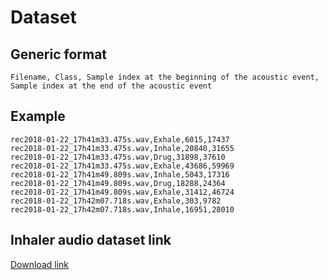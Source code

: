 # Dataset

## Generic format

```
Filename, Class, Sample index at the beginning of the acoustic event, Sample index at the end of the acoustic event

```

## Example

```
rec2018-01-22_17h41m33.475s.wav,Exhale,6015,17437
rec2018-01-22_17h41m33.475s.wav,Inhale,20840,31655
rec2018-01-22_17h41m33.475s.wav,Drug,31898,37610
rec2018-01-22_17h41m33.475s.wav,Exhale,43686,59969
rec2018-01-22_17h41m49.809s.wav,Inhale,5043,17316
rec2018-01-22_17h41m49.809s.wav,Drug,18288,24364
rec2018-01-22_17h41m49.809s.wav,Exhale,31412,46724
rec2018-01-22_17h42m07.718s.wav,Exhale,303,9782
rec2018-01-22_17h42m07.718s.wav,Inhale,16951,28010
```

## Inhaler audio dataset link

[Download link](https://drive.google.com/file/d/1kEqc3GCP9Mi2bVh6RUQBwTXecAVeeVdu/view?usp=sharing)

